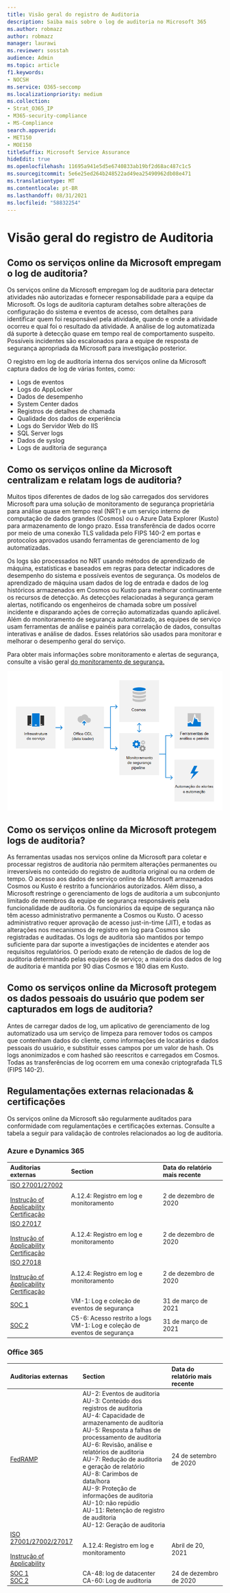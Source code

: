```yaml
---
title: Visão geral do registro de Auditoria
description: Saiba mais sobre o log de auditoria no Microsoft 365
ms.author: robmazz
author: robmazz
manager: laurawi
ms.reviewer: sosstah
audience: Admin
ms.topic: article
f1.keywords:
- NOCSH
ms.service: O365-seccomp
ms.localizationpriority: medium
ms.collection:
- Strat_O365_IP
- M365-security-compliance
- MS-Compliance
search.appverid:
- MET150
- MOE150
titleSuffix: Microsoft Service Assurance
hideEdit: true
ms.openlocfilehash: 11695a941e5d5e6740833ab19bf2d68ac487c1c5
ms.sourcegitcommit: 5e6e25ed264b248522ad49ea25490962db08e471
ms.translationtype: MT
ms.contentlocale: pt-BR
ms.lasthandoff: 08/31/2021
ms.locfileid: "58832254"
---
```

# <a name="audit-logging-overview"></a>Visão geral do registro de Auditoria

## <a name="how-do-microsoft-online-services-employ-audit-logging"></a>Como os serviços online da Microsoft empregam o log de auditoria?

Os serviços online da Microsoft empregam log de auditoria para detectar atividades não autorizadas e fornecer responsabilidade para a equipe da Microsoft. Os logs de auditoria capturam detalhes sobre alterações de configuração do sistema e eventos de acesso, com detalhes para identificar quem foi responsável pela atividade, quando e onde a atividade ocorreu e qual foi o resultado da atividade. A análise de log automatizada dá suporte à detecção quase em tempo real de comportamento suspeito. Possíveis incidentes são escalonados para a equipe de resposta de segurança apropriada da Microsoft para investigação posterior.

O registro em log de auditoria interna dos serviços online da Microsoft captura dados de log de várias fontes, como:

- Logs de eventos
- Logs do AppLocker
- Dados de desempenho
- System Center dados
- Registros de detalhes de chamada
- Qualidade dos dados de experiência
- Logs do Servidor Web do IIS
- SQL Server logs
- Dados de syslog
- Logs de auditoria de segurança

## <a name="how-do-microsoft-online-services-centralize-and-report-on-audit-logs"></a>Como os serviços online da Microsoft centralizam e relatam logs de auditoria?

Muitos tipos diferentes de dados de log são carregados dos servidores Microsoft para uma solução de monitoramento de segurança proprietária para análise quase em tempo real (NRT) e um serviço interno de computação de dados grandes (Cosmos) ou o Azure Data Explorer (Kusto) para armazenamento de longo prazo. Essa transferência de dados ocorre por meio de uma conexão TLS validada pelo FIPS 140-2 em portas e protocolos aprovados usando ferramentas de gerenciamento de log automatizadas.

Os logs são processados no NRT usando métodos de aprendizado de máquina, estatísticas e baseados em regras para detectar indicadores de desempenho do sistema e possíveis eventos de segurança. Os modelos de aprendizado de máquina usam dados de log de entrada e dados de log históricos armazenados em Cosmos ou Kusto para melhorar continuamente os recursos de detecção. As detecções relacionadas à segurança geram alertas, notificando os engenheiros de chamada sobre um possível incidente e disparando ações de correção automatizadas quando aplicável. Além do monitoramento de segurança automatizado, as equipes de serviço usam ferramentas de análise e painéis para correlação de dados, consultas interativas e análise de dados. Esses relatórios são usados para monitorar e melhorar o desempenho geral do serviço.

Para obter mais informações sobre monitoramento e alertas de segurança, consulte a visão geral [do monitoramento de segurança.](assurance-security-monitoring.md)

![Auditar o fluxo de dados.](../media/assurance-audit-data-flow.png)

## <a name="how-do-microsoft-online-services-protect-audit-logs"></a>Como os serviços online da Microsoft protegem logs de auditoria?

As ferramentas usadas nos serviços online da Microsoft para coletar e processar registros de auditoria não permitem alterações permanentes ou irreversíveis no conteúdo do registro de auditoria original ou na ordem de tempo. O acesso aos dados de serviço online da Microsoft armazenados Cosmos ou Kusto é restrito a funcionários autorizados. Além disso, a Microsoft restringe o gerenciamento de logs de auditoria a um subconjunto limitado de membros da equipe de segurança responsáveis pela funcionalidade de auditoria. Os funcionários da equipe de segurança não têm acesso administrativo permanente a Cosmos ou Kusto. O acesso administrativo requer aprovação de acesso just-in-time (JIT), e todas as alterações nos mecanismos de registro em log para Cosmos são registradas e auditadas. Os logs de auditoria são mantidos por tempo suficiente para dar suporte a investigações de incidentes e atender aos requisitos regulatórios. O período exato de retenção de dados de log de auditoria determinado pelas equipes de serviço; a maioria dos dados de log de auditoria é mantida por 90 dias Cosmos e 180 dias em Kusto.

## <a name="how-do-microsoft-online-services-protect-user-personal-data-that-may-be-captured-in-audit-logs"></a>Como os serviços online da Microsoft protegem os dados pessoais do usuário que podem ser capturados em logs de auditoria?

Antes de carregar dados de log, um aplicativo de gerenciamento de log automatizado usa um serviço de limpeza para remover todos os campos que contenham dados do cliente, como informações de locatários e dados pessoais do usuário, e substituir esses campos por um valor de hash. Os logs anonimizados e com hashed são reescritos e carregados em Cosmos. Todas as transferências de log ocorrem em uma conexão criptografada TLS (FIPS 140-2).

## <a name="related-external-regulations--certifications"></a>Regulamentações externas relacionadas & certificações

Os serviços online da Microsoft são regularmente auditados para conformidade com regulamentações e certificações externas. Consulte a tabela a seguir para validação de controles relacionados ao log de auditoria.

### <a name="azure-and-dynamics-365"></a>Azure e Dynamics 365

| **Auditorias externas** | **Section** | **Data do relatório mais recente** |
|:--------------------|:------------|:-----------------------|
| [ISO 27001/27002](https://servicetrust.microsoft.com/ViewPage/MSComplianceGuideV3?command=Download&downloadType=Document&downloadId=e9116047-f327-430c-a83f-166b7e561ad6&tab=7027ead0-3d6b-11e9-b9e1-290b1eb4cdeb&docTab=7027ead0-3d6b-11e9-b9e1-290b1eb4cdeb_ISO_Reports) <br><br> [Instrução of Applicability](https://servicetrust.microsoft.com/ViewPage/MSComplianceGuideV3?command=Download&downloadType=Document&downloadId=00af6c3e-7f3e-4e0d-8b0e-79f45ef2cef1&tab=7027ead0-3d6b-11e9-b9e1-290b1eb4cdeb&docTab=7027ead0-3d6b-11e9-b9e1-290b1eb4cdeb_ISO_Reports) <br> [Certificação](https://servicetrust.microsoft.com/ViewPage/MSComplianceGuideV3?command=Download&downloadType=Document&downloadId=d7af5304-3a31-40e6-9abb-e26352305d41&tab=7027ead0-3d6b-11e9-b9e1-290b1eb4cdeb&docTab=7027ead0-3d6b-11e9-b9e1-290b1eb4cdeb_ISO_Reports) | A.12.4: Registro em log e monitoramento | 2 de dezembro de 2020 |
| [ISO 27017](https://servicetrust.microsoft.com/ViewPage/MSComplianceGuideV3?command=Download&downloadType=Document&downloadId=e9116047-f327-430c-a83f-166b7e561ad6&tab=7027ead0-3d6b-11e9-b9e1-290b1eb4cdeb&docTab=7027ead0-3d6b-11e9-b9e1-290b1eb4cdeb_ISO_Reports) <br><br> [Instrução of Applicability](https://servicetrust.microsoft.com/ViewPage/MSComplianceGuideV3?command=Download&downloadType=Document&downloadId=a3bca0ac-867d-4204-b66b-13665f5f1e8d&tab=7027ead0-3d6b-11e9-b9e1-290b1eb4cdeb&docTab=7027ead0-3d6b-11e9-b9e1-290b1eb4cdeb_ISO_Reports) <br> [Certificação](https://servicetrust.microsoft.com/ViewPage/MSComplianceGuideV3?command=Download&downloadType=Document&downloadId=25718a8a-f34d-41e1-a95a-c49246508787&tab=7027ead0-3d6b-11e9-b9e1-290b1eb4cdeb&docTab=7027ead0-3d6b-11e9-b9e1-290b1eb4cdeb_ISO_Reports) | A.12.4: Registro em log e monitoramento | 2 de dezembro de 2020 |
| [ISO 27018](https://servicetrust.microsoft.com/ViewPage/MSComplianceGuideV3?command=Download&downloadType=Document&downloadId=e9116047-f327-430c-a83f-166b7e561ad6&tab=7027ead0-3d6b-11e9-b9e1-290b1eb4cdeb&docTab=7027ead0-3d6b-11e9-b9e1-290b1eb4cdeb_ISO_Reports) <br><br> [Instrução of Applicability](https://servicetrust.microsoft.com/ViewPage/MSComplianceGuideV3?command=Download&downloadType=Document&downloadId=00af6c3e-7f3e-4e0d-8b0e-79f45ef2cef1&tab=7027ead0-3d6b-11e9-b9e1-290b1eb4cdeb&docTab=7027ead0-3d6b-11e9-b9e1-290b1eb4cdeb_ISO_Reports) <br> [Certificação](https://servicetrust.microsoft.com/ViewPage/MSComplianceGuideV3?command=Download&downloadType=Document&downloadId=56904fc3-0942-4ff5-9eef-7cabc751a25c&tab=7027ead0-3d6b-11e9-b9e1-290b1eb4cdeb&docTab=7027ead0-3d6b-11e9-b9e1-290b1eb4cdeb_ISO_Reports) | A.12.4: Registro em log e monitoramento | 2 de dezembro de 2020 |
| [SOC 1](https://servicetrust.microsoft.com/ViewPage/MSComplianceGuideV3?command=Download&downloadType=Document&downloadId=b8721ebd-af20-42fe-b22f-8332b0a19517&tab=7027ead0-3d6b-11e9-b9e1-290b1eb4cdeb&docTab=7027ead0-3d6b-11e9-b9e1-290b1eb4cdeb_SOC_%2F_SSAE_16_Reports) | VM-1: Log e coleção de eventos de segurança | 31 de março de 2021 |
| [SOC 2](https://servicetrust.microsoft.com/ViewPage/MSComplianceGuideV3?command=Download&downloadType=Document&downloadId=234a0f57-83c1-4afc-a586-a0e7a59592f7&tab=7027ead0-3d6b-11e9-b9e1-290b1eb4cdeb&docTab=7027ead0-3d6b-11e9-b9e1-290b1eb4cdeb_SOC_%2F_SSAE_16_Reports) | C5-6: Acesso restrito a logs <br> VM-1: Log e coleção de eventos de segurança | 31 de março de 2021 |

### <a name="office-365"></a>Office 365

| **Auditorias externas** | **Section** | **Data do relatório mais recente** |
|:--------------------|:------------|:-----------------------|
| [FedRAMP](https://compliance.microsoft.com/compliancemanager) | AU-2: Eventos de auditoria <br> AU-3: Conteúdo dos registros de auditoria <br> AU-4: Capacidade de armazenamento de auditoria <br> AU-5: Resposta a falhas de processamento de auditoria <br> AU-6: Revisão, análise e relatórios de auditoria <br> AU-7: Redução de auditoria e geração de relatório <br> AU-8: Carimbos de data/hora <br> AU-9: Proteção de informações de auditoria  <br> AU-10: não repúdio <br> AU-11: Retenção de registro de auditoria <br> AU-12: Geração de auditoria  | 24 de setembro de 2020 |
| [ISO 27001/27002/27017](https://servicetrust.microsoft.com/ViewPage/MSComplianceGuideV3?command=Download&downloadType=Document&downloadId=8d625374-4f2d-49f8-9d37-a4281ba98222&tab=7027ead0-3d6b-11e9-b9e1-290b1eb4cdeb&docTab=7027ead0-3d6b-11e9-b9e1-290b1eb4cdeb_ISO_Reports) <br><br> [Instrução of Applicability](https://servicetrust.microsoft.com/ViewPage/MSComplianceGuideV3?command=Download&downloadType=Document&downloadId=c0df4ce8-c77e-4183-84eb-c8688470d8b1&tab=7027ead0-3d6b-11e9-b9e1-290b1eb4cdeb&docTab=7027ead0-3d6b-11e9-b9e1-290b1eb4cdeb_ISO_Reports) | A.12.4: Registro em log e monitoramento | Abril de 20, 2021 |
| [SOC 1](https://servicetrust.microsoft.com/ViewPage/MSComplianceGuideV3?command=Download&downloadType=Document&downloadId=90df3f9c-3aaf-4dbf-99d0-ca9f2991721b&tab=7027ead0-3d6b-11e9-b9e1-290b1eb4cdeb&docTab=7027ead0-3d6b-11e9-b9e1-290b1eb4cdeb_SOC_%2F_SSAE_16_Reports) <br> [SOC 2](https://servicetrust.microsoft.com/ViewPage/MSComplianceGuideV3?command=Download&downloadType=Document&downloadId=a73c1738-7892-42b7-acd3-87b6371c53f6&tab=7027ead0-3d6b-11e9-b9e1-290b1eb4cdeb&docTab=7027ead0-3d6b-11e9-b9e1-290b1eb4cdeb_SOC_%2F_SSAE_16_Reports) | CA-48: log de datacenter <br> CA-60: Log de auditoria | 24 de dezembro de 2020 |